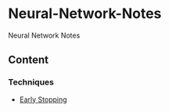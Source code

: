 # Neural-Network-Notes
Neural Network Notes

## Content
### Techniques
- [Early Stopping](https://github.com/YapWH1208/Neural-Network-Notes/blob/main/%E6%8A%80%E5%B7%A7/Early%20Stopping/Early%20Stopping.md)
